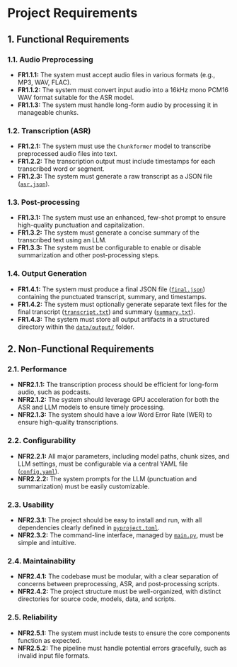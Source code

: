 # Project Requirements

## 1. Functional Requirements

### 1.1. Audio Preprocessing

- **FR1.1.1:** The system must accept audio files in various formats (e.g., MP3, WAV, FLAC).
- **FR1.1.2:** The system must convert input audio into a 16kHz mono PCM16 WAV format suitable for the ASR model.
- **FR1.1.3:** The system must handle long-form audio by processing it in manageable chunks.

### 1.2. Transcription (ASR)

- **FR1.2.1:** The system must use the `Chunkformer` model to transcribe preprocessed audio files into text.
- **FR1.2.2:** The transcription output must include timestamps for each transcribed word or segment.
- **FR1.2.3:** The system must generate a raw transcript as a JSON file ([`asr.json`](data/output/podacastmt-6acc5ce0/asr.json:0)).

### 1.3. Post-processing

- **FR1.3.1:** The system must use an enhanced, few-shot prompt to ensure high-quality punctuation and capitalization.
- **FR1.3.2:** The system must generate a concise summary of the transcribed text using an LLM.
- **FR1.3.3:** The system must be configurable to enable or disable summarization and other post-processing steps.

### 1.4. Output Generation

- **FR1.4.1:** The system must produce a final JSON file ([`final.json`](data/output/podacastmt-6acc5ce0/final.json:0)) containing the punctuated transcript, summary, and timestamps.
- **FR1.4.2:** The system must optionally generate separate text files for the final transcript ([`transcript.txt`](data/output/podacastmt-6acc5ce0/transcript.txt:0)) and summary ([`summary.txt`](data/output/podacastmt-6acc5ce0/summary.txt:0)).
- **FR1.4.3:** The system must store all output artifacts in a structured directory within the [`data/output/`](data/output/:0) folder.

## 2. Non-Functional Requirements

### 2.1. Performance

- **NFR2.1.1:** The transcription process should be efficient for long-form audio, such as podcasts.
- **NFR2.1.2:** The system should leverage GPU acceleration for both the ASR and LLM models to ensure timely processing.
- **NFR2.1.3:** The system should have a low Word Error Rate (WER) to ensure high-quality transcriptions.

### 2.2. Configurability

- **NFR2.2.1:** All major parameters, including model paths, chunk sizes, and LLM settings, must be configurable via a central YAML file ([`config.yaml`](config.yaml:0)).
- **NFR2.2.2:** The system prompts for the LLM (punctuation and summarization) must be easily customizable.

### 2.3. Usability

- **NFR2.3.1:** The project should be easy to install and run, with all dependencies clearly defined in [`pyproject.toml`](pyproject.toml:0).
- **NFR2.3.2:** The command-line interface, managed by [`main.py`](main.py:0), must be simple and intuitive.

### 2.4. Maintainability

- **NFR2.4.1:** The codebase must be modular, with a clear separation of concerns between preprocessing, ASR, and post-processing scripts.
- **NFR2.4.2:** The project structure must be well-organized, with distinct directories for source code, models, data, and scripts.

### 2.5. Reliability

- **NFR2.5.1:** The system must include tests to ensure the core components function as expected.
- **NFR2.5.2:** The pipeline must handle potential errors gracefully, such as invalid input file formats.
